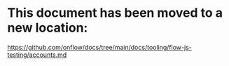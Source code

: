 # This document has been moved to a new location:

https://github.com/onflow/docs/tree/main/docs/tooling/flow-js-testing/accounts.md
